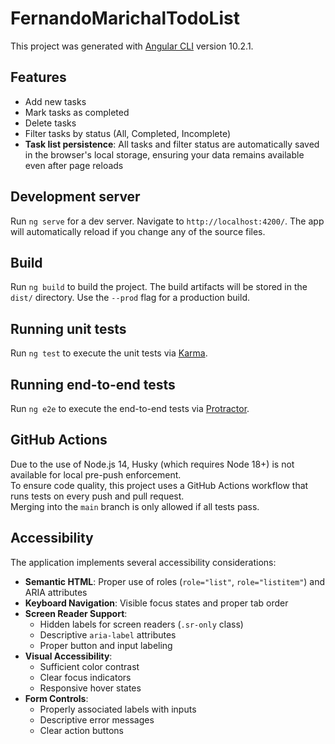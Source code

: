 # FernandoMarichalTodoList

This project was generated with [Angular CLI](https://github.com/angular/angular-cli) version 10.2.1.

## Features

- Add new tasks
- Mark tasks as completed
- Delete tasks
- Filter tasks by status (All, Completed, Incomplete)
- **Task list persistence**: All tasks and filter status are automatically saved in the browser's local storage, ensuring your data remains available even after page reloads

## Development server

Run `ng serve` for a dev server. Navigate to `http://localhost:4200/`. The app will automatically reload if you change any of the source files.

## Build

Run `ng build` to build the project. The build artifacts will be stored in the `dist/` directory. Use the `--prod` flag for a production build.

## Running unit tests

Run `ng test` to execute the unit tests via [Karma](https://karma-runner.github.io).

## Running end-to-end tests

Run `ng e2e` to execute the end-to-end tests via [Protractor](http://www.protractortest.org/).

## GitHub Actions

Due to the use of Node.js 14, Husky (which requires Node 18+) is not available for local pre-push enforcement.  
To ensure code quality, this project uses a GitHub Actions workflow that runs tests on every push and pull request.  
Merging into the `main` branch is only allowed if all tests pass.

## Accessibility

The application implements several accessibility considerations:

- **Semantic HTML**: Proper use of roles (`role="list"`, `role="listitem"`) and ARIA attributes
- **Keyboard Navigation**: Visible focus states and proper tab order
- **Screen Reader Support**:
  - Hidden labels for screen readers (`.sr-only` class)
  - Descriptive `aria-label` attributes
  - Proper button and input labeling
- **Visual Accessibility**:
  - Sufficient color contrast
  - Clear focus indicators
  - Responsive hover states
- **Form Controls**:
  - Properly associated labels with inputs
  - Descriptive error messages
  - Clear action buttons
